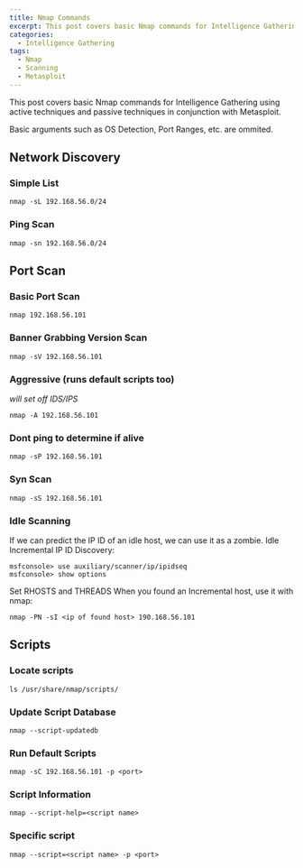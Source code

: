 ```yaml
---
title: Nmap Commands
excerpt: This post covers basic Nmap commands for Intelligence Gathering using active and passive techniques.
categories:
  - Intelligence Gathering
tags:
  - Nmap
  - Scanning
  - Metasploit
---
```


This post covers basic Nmap commands for Intelligence Gathering using active
techniques and passive techniques in conjunction with Metasploit.

Basic arguments such as OS Detection, Port Ranges, etc. are ommited.

## Network Discovery

### Simple List
```
nmap -sL 192.168.56.0/24
```

### Ping Scan
```
nmap -sn 192.168.56.0/24
```

## Port Scan

### Basic Port Scan
```
nmap 192.168.56.101
```

### Banner Grabbing Version Scan
```
nmap -sV 192.168.56.101
```

### Aggressive (runs default scripts too)
*will set off IDS/IPS*
```
nmap -A 192.168.56.101
```

### Dont ping to determine if alive
```
nmap -sP 192.168.56.101
```

### Syn Scan
```
nmap -sS 192.168.56.101
```

### Idle Scanning
If we can predict the IP ID of an idle host, we can use it as a zombie.
Idle Incremental IP ID Discovery:

```
msfconsole> use auxiliary/scanner/ip/ipidseq
msfconsole> show options
```

Set RHOSTS and THREADS
When you found an Incremental host, use it with nmap:

```
nmap -PN -sI <ip of found host> 190.168.56.101
```

## Scripts

### Locate scripts

```
ls /usr/share/nmap/scripts/
```

### Update Script Database

```
nmap --script-updatedb
```

### Run Default Scripts

```
nmap -sC 192.168.56.101 -p <port>
```

### Script Information
```
nmap --script-help=<script name>
```

### Specific script
```
nmap --script=<script name> -p <port>
```

